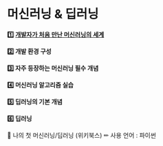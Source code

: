 # 머신러닝 & 딥러닝

**1️⃣ [개발자가 처음 만난 머신러닝의 세계](./ML1.md)**

**2️⃣ 개발 환경 구성**

**3️⃣ 자주 등장하는 머신러닝 필수 개념**

**4️⃣ 머신러닝 알고리즘 실습**

**5️⃣ 딥러닝의 기본 개념**

**6️⃣ 딥러닝**



📖 나의 첫 머신러닝/딥러닝 (위키북스)
✏ 사용 언어 : 파이썬
